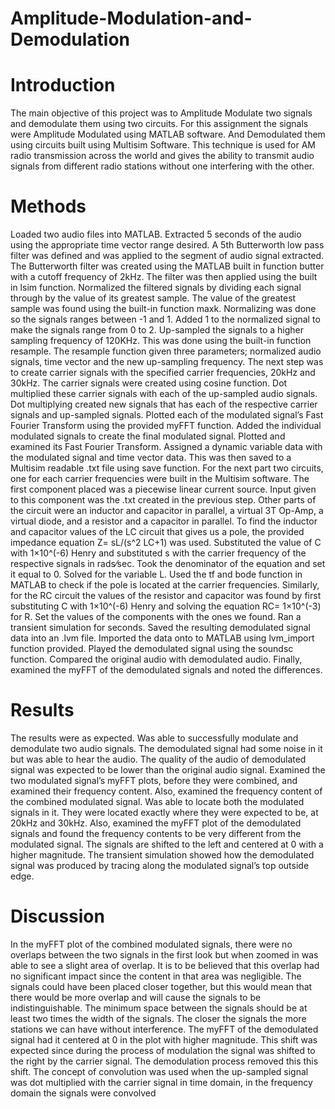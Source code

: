 # Amplitude-Modulation-and-Demodulation
# Introduction
The main objective of this project was to Amplitude Modulate two signals and demodulate them using two circuits. For this assignment the signals were Amplitude Modulated using MATLAB software. And Demodulated them using circuits built using Multisim Software. This technique is used for AM radio transmission across the world and gives the ability to transmit audio signals from different radio stations without one interfering with the other.
# Methods
Loaded two audio files into MATLAB. Extracted 5 seconds of the audio using the appropriate time vector range desired. A 5th Butterworth low pass filter was defined and was applied to the segment of audio signal extracted. The Butterworth filter was created using the MATLAB built in function butter with a cutoff frequency of 2kHz. The filter was then applied using the built in lsim function. Normalized the filtered signals by dividing each signal through by the value of its greatest sample. The value of the greatest sample was found using the built-in function maxk. Normalizing was done so the signals ranges between -1 and 1. Added 1 to the normalized signal to make the signals range from 0 to 2. Up-sampled the signals to a higher sampling frequency of 120KHz. This was done using the built-in function resample. The resample function given three parameters; normalized audio signals, time vector and the new up-sampling frequency. 
    The next step was to create carrier signals with the specified carrier frequencies, 20kHz and 30kHz. The carrier signals were created using cosine function. Dot multiplied these carrier signals with each of the up-sampled audio signals. Dot multiplying created new signals that has each of the respective carrier signals and up-sampled signals. Plotted each of the modulated signal’s Fast Fourier Transform using the provided myFFT function. Added the individual modulated signals to create the final modulated signal. Plotted and examined its Fast Fourier Transform. Assigned a dynamic variable data with the modulated signal and time vector data. This was then saved to a Multisim readable .txt file using save function.
    For the next part two circuits, one for each carrier frequencies were built in the Multisim software. The first component placed was a piecewise linear current source. Input given to this component was the .txt created in the previous step. Other parts of the circuit were an inductor and capacitor in parallel, a virtual 3T Op-Amp, a virtual diode, and a resistor and a capacitor in parallel. To find the inductor and capacitor values of the LC circuit that gives us a pole, the provided impedance equation Z=   sL/(s^2 LC+1) was used. Substituted the value of C with 1×10^(-6) Henry and substituted s with the carrier frequency of the respective signals in  rads⁄sec. Took the denominator of 
the equation and set it equal to 0. Solved for the variable L. Used the tf and bode function in MATLAB to check if the pole is located at the carrier frequencies. Similarly, for the RC circuit the values of the resistor and capacitor was found by first substituting C with 1×10^(-6) Henry and solving the equation RC=  1×10^(-3)  for R. Set the values of the components with the ones we found. Ran a transient simulation for seconds. Saved the resulting demodulated signal data into an .lvm file. Imported the data onto to MATLAB using lvm_import function provided. Played the demodulated signal using the soundsc function. Compared the original audio with demodulated audio. Finally, examined the myFFT of the demodulated signals and noted the differences.
# Results
The results were as expected. Was able to successfully modulate and demodulate two audio signals. The demodulated signal had some noise in it but was able to hear the audio. The quality of the audio of demodulated signal was expected to be lower than the original audio signal. Examined the two modulated signal’s myFFT plots, before they were combined, and examined their frequency content. Also, examined the frequency content of the combined modulated signal. Was able to locate both the modulated signals in it. They were located exactly where they were expected to be, at 20kHz and 30kHz. Also, examined the myFFT plot of the demodulated signals and found the frequency contents to be very different from the modulated signal. The signals are shifted to the left and centered at 0 with a higher magnitude. The transient simulation showed how the demodulated signal was produced by tracing along the modulated signal’s top outside edge.
# Discussion
In the myFFT plot of the combined modulated signals, there were no overlaps between the two signals in the first look but when zoomed in was able to see a slight area of overlap. It is to be believed that this overlap had no significant impact since the content in that area was negligible. The signals could have been placed closer together, but this would mean that there would be more overlap and will cause the signals to be indistinguishable. The minimum space between the signals should be at least two times the width of the signals. The closer the signals the more stations we can have without interference. The myFFT of the demodulated signal had it centered at 0 in the plot with higher magnitude. This shift was expected since during the process of modulation the signal was shifted to the right by the carrier signal. The demodulation process removed this this shift. The concept of convolution was used when the up-sampled signal was dot multiplied with the carrier signal in time domain, in the frequency domain the signals were convolved
